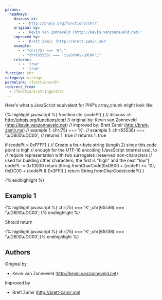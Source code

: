 ```yaml
---
params:
  headKeys:
    discuss at:
      - - 'http://phpjs.org/functions/chr/'
    original by:
      - - 'Kevin van Zonneveld (http://kevin.vanzonneveld.net)'
    improved by:
      - - 'Brett Zamir (http://brett-zamir.me)'
    example:
      - - "chr(75) === 'K';"
        - "chr(65536) === '\\uD800\\uDC00';"
    returns:
      - - 'true'
        - 'true'
function: chr
category: strings
permalink: /functions/chr
redirect_from:
  - /functions/strings/chr/
---
```


<!-- WARNING! This file is auto generated by `npm run web:inject`, do not edit by hand -->

Here's what a JavaScript equivalent for PHP’s array_chunk might look like

{% highlight javascript %}
function chr (codePt) {
  //  discuss at: http://phpjs.org/functions/chr/
  // original by: Kevin van Zonneveld (http://kevin.vanzonneveld.net)
  // improved by: Brett Zamir (http://brett-zamir.me)
  //   example 1: chr(75) === 'K';
  //   example 1: chr(65536) === '\uD800\uDC00';
  //   returns 1: true
  //   returns 1: true

  if (codePt > 0xFFFF) { // Create a four-byte string (length 2) since this code point is high
    //   enough for the UTF-16 encoding (JavaScript internal use), to
    //   require representation with two surrogates (reserved non-characters
    //   used for building other characters; the first is "high" and the next "low")
    codePt -= 0x10000
    return String.fromCharCode(0xD800 + (codePt >> 10), 0xDC00 + (codePt & 0x3FF))
  }
  return String.fromCharCode(codePt)
}

{% endhighlight %}

## Example 1

{% highlight javascript %}
chr(75) === 'K';,chr(65536) === '\uD800\uDC00';
{% endhighlight %}

Should return

{% highlight javascript %}
chr(75) === 'K';,chr(65536) === '\uD800\uDC00';{% endhighlight %}


## Authors


Original by

- Kevin van Zonneveld (http://kevin.vanzonneveld.net)


Improved by

- Brett Zamir (http://brett-zamir.me)

